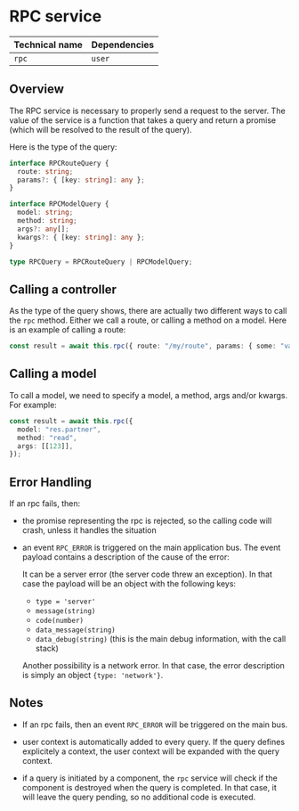 # RPC service

| Technical name | Dependencies |
| -------------- | ------------ |
| `rpc`          | `user`       |

## Overview

The RPC service is necessary to properly send a request to the server. The value
of the service is a function that takes a query and return a promise (which will
be resolved to the result of the query).

Here is the type of the query:

```ts
interface RPCRouteQuery {
  route: string;
  params?: { [key: string]: any };
}

interface RPCModelQuery {
  model: string;
  method: string;
  args?: any[];
  kwargs?: { [key: string]: any };
}

type RPCQuery = RPCRouteQuery | RPCModelQuery;
```

## Calling a controller

As the type of the query shows, there are actually two different ways to call
the `rpc` method. Either we call a route, or calling a method on a model. Here
is an example of calling a route:

```ts
const result = await this.rpc({ route: "/my/route", params: { some: "value" } });
```

## Calling a model

To call a model, we need to specify a model, a method, args and/or kwargs. For
example:

```ts
const result = await this.rpc({
  model: "res.partner",
  method: "read",
  args: [[123]],
});
```

## Error Handling

If an rpc fails, then:

- the promise representing the rpc is rejected, so the calling code will crash,
  unless it handles the situation
- an event `RPC_ERROR` is triggered on the main application bus. The event payload
  contains a description of the cause of the error:

  It can be a server error (the server code threw an exception). In that case
  the payload will be an object with the following keys:

  - `type = 'server'`
  - `message(string)`
  - `code(number)`
  - `data_message(string)`
  - `data_debug(string)` (this is the main debug information, with the call stack)

  Another possibility is a network error. In that case, the error description is
  simply an object `{type: 'network'}`.

## Notes

- If an rpc fails, then an event `RPC_ERROR` will be triggered on the main bus.

- user context is automatically added to every query. If the query defines
  explicitely a context, the user context will be expanded with the query
  context.

- if a query is initiated by a component, the `rpc` service will check if the
  component is destroyed when the query is completed. In that case, it will
  leave the query pending, so no additional code is executed.
